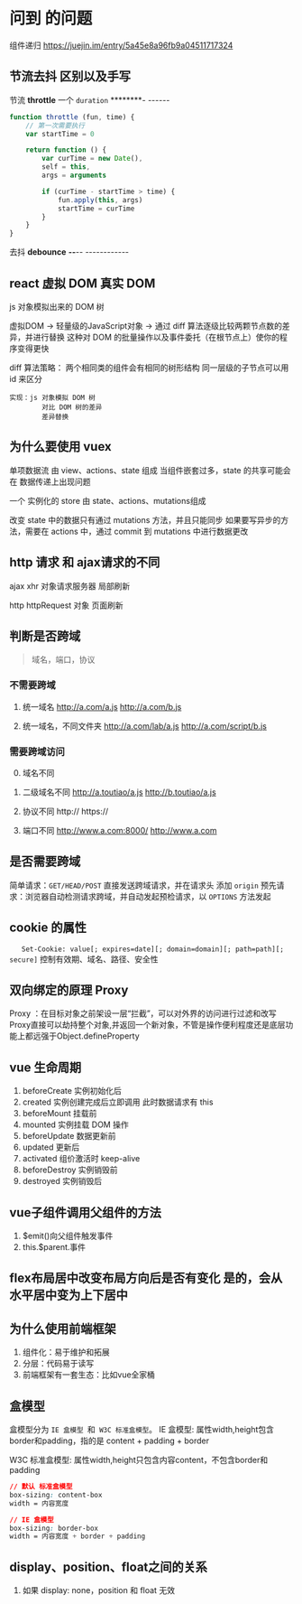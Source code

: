 # 问到 的问题

组件递归 https://juejin.im/entry/5a45e8a96fb9a04511717324

## 节流去抖 区别以及手写
节流
**throttle**
一个 `duration`
*********-
*---*---*
```js
function throttle (fun, time) {
    // 第一次需要执行
    var startTime = 0

    return function () {
        var curTime = new Date(),
        self = this,
        args = arguments

        if (curTime - startTime > time) {
            fun.apply(this, args)
            startTime = curTime
        }
    }
}
```
去抖
**debounce**
*****--*****--
-----*-------*

## react 虚拟 DOM 真实 DOM 
js 对象模拟出来的 DOM 树

虚拟DOM -> 轻量级的JavaScript对象 -> 通过 diff 算法逐级比较两颗节点数的差异，并进行替换
这种对 DOM 的批量操作以及事件委托（在根节点上）使你的程序变得更快

diff 算法策略：
    两个相同类的组件会有相同的树形结构
    同一层级的子节点可以用 id 来区分

    实现：js 对象模拟 DOM 树
            对比 DOM 树的差异
            差异替换

## 为什么要使用 vuex
单项数据流 由 view、actions、state 组成
当组件嵌套过多，state 的共享可能会在 数据传递上出现问题

一个 实例化的 store 由 state、actions、mutations组成

改变 state 中的数据只有通过 mutations 方法，并且只能同步
如果要写异步的方法，需要在 actions 中，通过 commit 到 mutations 中进行数据更改


## http 请求 和 ajax请求的不同
ajax
    xhr 对象请求服务器          局部刷新                

http
    httpRequest 对象            页面刷新

## 判断是否跨域
> 域名，端口，协议

### 不需要跨域
1. 统一域名
    http://a.com/a.js
    http://a.com/b.js

2. 统一域名，不同文件夹
    http://a.com/lab/a.js
    http://a.com/script/b.js

### 需要跨域访问
0. 域名不同

1. 二级域名不同
    http://a.toutiao/a.js
    http://b.toutiao/a.js
2. 协议不同
    http://
    https://
3. 端口不同
    http://www.a.com:8000/
    http://www.a.com


## 是否需要跨域
简单请求：`GET/HEAD/POST` 直接发送跨域请求，并在请求头 添加 `origin`
预先请求：浏览器自动检测请求跨域，并自动发起预检请求，以 `OPTIONS` 方法发起

## cookie 的属性
`	
Set-Cookie: value[; expires=date][; domain=domain][; path=path][; secure]
`
控制有效期、域名、路径、安全性

## 双向绑定的原理 Proxy

Proxy ：在目标对象之前架设一层“拦截”，可以对外界的访问进行过滤和改写
Proxy直接可以劫持整个对象,并返回一个新对象，不管是操作便利程度还是底层功能上都远强于Object.defineProperty

## vue 生命周期
1. beforeCreate 实例初始化后
2. created 实例创建完成后立即调用       此时数据请求有 this
3. beforeMount 挂载前
4. mounted 实例挂载                     DOM 操作
5. beforeUpdate 数据更新前
6. updated 更新后
7. activated 组价激活时 keep-alive
8. beforeDestroy 实例销毁前
9. destroyed 实例销毁后

## vue子组件调用父组件的方法
1. $emit()向父组件触发事件
2. this.$parent.事件

## flex布局居中改变布局方向后是否有变化 **是的，会从水平居中变为上下居中**

## 为什么使用前端框架
1. 组件化：易于维护和拓展
2. 分层：代码易于读写
3. 前端框架有一套生态：比如vue全家桶

## 盒模型
盒模型分为 `IE 盒模型 `和` W3C 标准盒模型`。
IE 盒模型:
    属性width,height包含border和padding，指的是 content + padding + border

W3C 标准盒模型:
    属性width,height只包含内容content，不包含border和padding

```css
// 默认 标准盒模型
box-sizing: content-box
width = 内容宽度

// IE 盒模型
box-sizing: border-box
width = 内容宽度 + border + padding

```

## display、position、float之间的关系
1. 如果 display: none，position 和 float 无效

